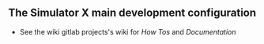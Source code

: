 ## The Simulator X main development configuration

* See the wiki gitlab projects's wiki for _How Tos_ and *Documentation*